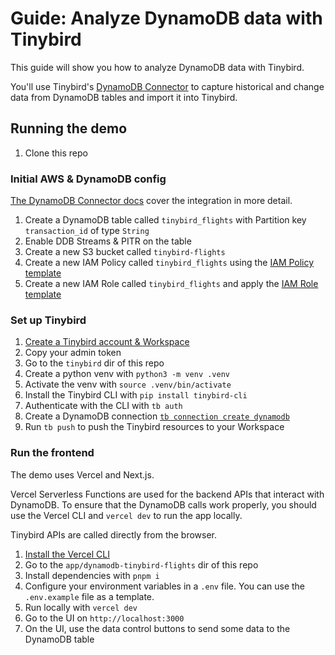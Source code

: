 # Guide: Analyze DynamoDB data with Tinybird

This guide will show you how to analyze DynamoDB data with Tinybird.

You'll use Tinybird's [DynamoDB Connector](https://www.tinybird.co/docs/ingest/dynamodb) to capture historical and change data from DynamoDB tables and import it into Tinybird.

## Running the demo

1. Clone this repo

### Initial AWS & DynamoDB config

[The DynamoDB Connector docs](https://www.tinybird.co/docs/ingest/dynamodb) cover the integration in more detail.

1. Create a DynamoDB table called `tinybird_flights` with Partition key `transaction_id` of type `String`
2. Enable DDB Streams & PITR on the table
3. Create a new S3 bucket called `tinybird-flights`
4. Create a new IAM Policy called `tinybird_flights` using the [IAM Policy template](https://www.tinybird.co/docs/ingest/dynamodb#required-permissions)
5. Create a new IAM Role called `tinybird_flights` and apply the [IAM Role template](https://www.tinybird.co/docs/ingest/dynamodb#required-permissionsdynamodb)

### Set up Tinybird

1. [Create a Tinybird account & Workspace](https://app.tinybird.co)
2. Copy your admin token
3. Go to the `tinybird` dir of this repo
4. Create a python venv with `python3 -m venv .venv`
5. Activate the venv with `source .venv/bin/activate`
6. Install the Tinybird CLI with `pip install tinybird-cli`
7. Authenticate with the CLI with `tb auth`
8. Create a DynamoDB connection [`tb connection create dynamodb`](https://www.tinybird.co/docs/ingest/dynamodb#create-the-dynamodb-connection)
9. Run `tb push` to push the Tinybird resources to your Workspace

### Run the frontend

The demo uses Vercel and Next.js.

Vercel Serverless Functions are used for the backend APIs that interact with DynamoDB. To ensure that the DynamoDB calls work properly, you should use the Vercel CLI and `vercel dev` to run the app locally.

Tinybird APIs are called directly from the browser.

1. [Install the Vercel CLI](https://vercel.com/docs/cli)
2. Go to the `app/dynamodb-tinybird-flights` dir of this repo
3. Install dependencies with `pnpm i`
4. Configure your environment variables in a `.env` file. You can use the `.env.example` file as a template.
5. Run locally with `vercel dev`
6. Go to the UI on `http://localhost:3000`
7. On the UI, use the data control buttons to send some data to the DynamoDB table
